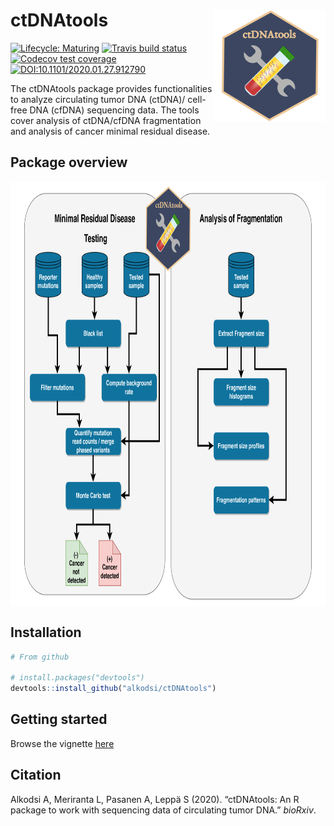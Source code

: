 
# ctDNAtools <a href='https:/alkodsi.github.io/ctDNAtools'><img src='man/figures/logo.png' align="right" height="180" /></a>

<!-- badges: start -->
[![Lifecycle: Maturing](https://img.shields.io/badge/lifecycle-maturing-blue.svg)](https://www.tidyverse.org/lifecycle/#maturing)
[![Travis build status](https://travis-ci.com/alkodsi/ctDNAtools.svg?branch=master)](https://travis-ci.com/alkodsi/ctDNAtools)
[![Codecov test coverage](https://codecov.io/gh/alkodsi/ctDNAtools/branch/master/graph/badge.svg)](https://codecov.io/gh/alkodsi/ctDNAtools?branch=master)
[![DOI:10.1101/2020.01.27.912790](https://zenodo.org/badge/DOI/10.1007/978-3-319-76207-4_15.svg)](https://doi.org/10.1101/2020.01.27.912790)
<!-- badges: end -->

The ctDNAtools package provides functionalities to analyze circulating tumor DNA (ctDNA)/ cell-free DNA (cfDNA) sequencing data.
The tools cover analysis of ctDNA/cfDNA fragmentation and analysis of cancer minimal residual disease.

## Package overview

<a href='https:/alkodsi.github.io/ctDNAtools'><img src='man/figures/ctDNAtools_overview.png' align="center" height="680" /></a>

## Installation


``` r
# From github

# install.packages("devtools")
devtools::install_github("alkodsi/ctDNAtools")
```

## Getting started

Browse the vignette [here](https://alkodsi.github.io/ctDNAtools/articles/ctDNAtools.html)

## Citation

Alkodsi A, Meriranta L, Pasanen A, Leppä S (2020). “ctDNAtools: An R package to
work with sequencing data of circulating tumor DNA.” _bioRxiv_.
